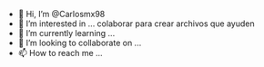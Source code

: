 - 👋 Hi, I’m @Carlosmx98
- 👀 I’m interested in ... colaborar para crear archivos que ayuden 
- 🌱 I’m currently learning ...
- 💞️ I’m looking to collaborate on ...
- 📫 How to reach me ...

<!---
Carlosmx98/Carlosmx98 is a ✨ special ✨ repository because its `README.md` (this file) appears on your GitHub profile.
You can click the Preview link to take a look at your changes.
--->
